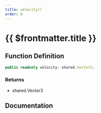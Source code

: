 ```yaml
---
title: velocity()
order: 0
---
```


# {{ $frontmatter.title }}

<!--@include: ./velocity_partial_header.md-->

## Function Definition

```ts
public readonly velocity: shared.Vector3;
```

### Returns

* shared.Vector3

## Documentation

<!--@include: ./velocity_partial_footer.md-->
